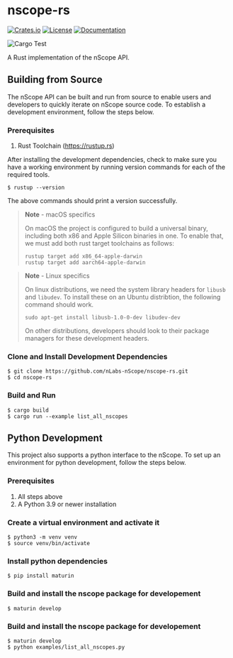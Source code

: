 # nscope-rs
[![Crates.io](https://img.shields.io/crates/v/nscope)](https://crates.io/crates/nscope)
[![License](https://img.shields.io/crates/l/nscope)](LICENSE)
[![Documentation](https://docs.rs/nscope/badge.svg)](https://docs.rs/nscope)

![Cargo Test](https://github.com/nLabs-nScope/nscope-rs/actions/workflows/tests.yml/badge.svg)

A Rust implementation of the nScope API.

## Building from Source

The nScope API can be built and run from source to enable users and developers to quickly iterate on nScope source code. To establish a development environment, follow the steps below.


### Prerequisites

1. Rust Toolchain (https://rustup.rs)

After installing the development dependencies, check to make sure you have a working environment by running version commands for each of the required tools.

```shell
$ rustup --version
```
The above commands should print a version successfully.

> **Note** - macOS specifics
>
> On macOS the project is configured to build a universal binary, including both x86 and Apple Silicon binaries in one. To enable that, we must add both rust target toolchains as follows:
> ```shell
> rustup target add x86_64-apple-darwin
> rustup target add aarch64-apple-darwin
> ```

> **Note** - Linux specifics
>
> On linux distributions, we need the system library headers for `libusb` and `libudev`. To install these on an Ubuntu distribtion, the following command should work.
> ```shell
> sudo apt-get install libusb-1.0-0-dev libudev-dev
> ```
> On other distributions, developers should look to their package managers for these development headers.

### Clone and Install Development Dependencies

```shell
$ git clone https://github.com/nLabs-nScope/nscope-rs.git
$ cd nscope-rs
```

### Build and Run
```shell
$ cargo build
$ cargo run --example list_all_nscopes
```

## Python Development

This project also supports a python interface to the nScope. To set up an environment for python development, follow the steps below.

### Prerequisites

1. All steps above
2. A Python 3.9 or newer installation

### Create a virtual environment and activate it
```shell
$ python3 -m venv venv
$ source venv/bin/activate
```

### Install python dependencies
```shell
$ pip install maturin
```

### Build and install the nscope package for developement
```shell
$ maturin develop
```

### Build and install the nscope package for developement
```shell
$ maturin develop
$ python examples/list_all_nscopes.py 
```

